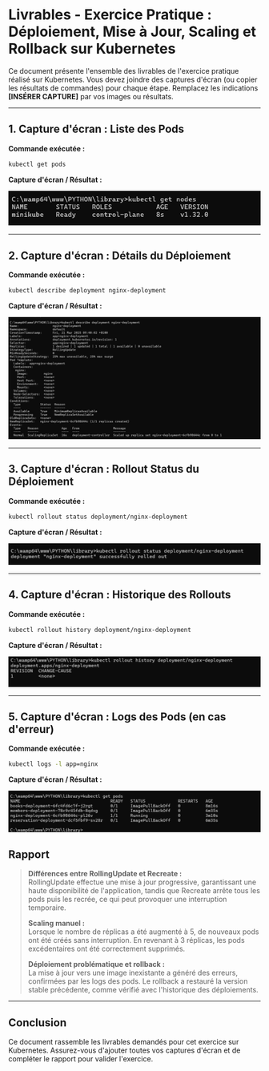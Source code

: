 # Livrables - Exercice Pratique : Déploiement, Mise à Jour, Scaling et Rollback sur Kubernetes

Ce document présente l'ensemble des livrables de l'exercice pratique réalisé sur Kubernetes. Vous devez joindre des captures d'écran (ou copier les résultats de commandes) pour chaque étape. Remplacez les indications **[INSÉRER CAPTURE]** par vos images ou résultats.

---

## 1. Capture d'écran : Liste des Pods

**Commande exécutée :**
```bash
kubectl get pods
```

**Capture d'écran / Résultat :**

![img.png](img.png)

---

## 2. Capture d'écran : Détails du Déploiement

**Commande exécutée :**
```bash
kubectl describe deployment nginx-deployment
```

**Capture d'écran / Résultat :**

![img_1.png](img_1.png)

---

## 3. Capture d'écran : Rollout Status du Déploiement

**Commande exécutée :**
```bash
kubectl rollout status deployment/nginx-deployment
```

**Capture d'écran / Résultat :**

![img_3.png](img_3.png)

---

## 4. Capture d'écran : Historique des Rollouts

**Commande exécutée :**
```bash
kubectl rollout history deployment/nginx-deployment
```

**Capture d'écran / Résultat :**

![img_4.png](img_4.png)<!-- Remplacez le chemin par l'emplacement réel de votre capture -->

---

## 5. Capture d'écran : Logs des Pods (en cas d'erreur)

**Commande exécutée :**
```bash
kubectl logs -l app=nginx
```

**Capture d'écran / Résultat :**

![img_5.png](img_5.png)




## Rapport



> **Différences entre RollingUpdate et Recreate :**  
> RollingUpdate effectue une mise à jour progressive, garantissant une haute disponibilité de l'application, tandis que Recreate arrête tous les pods puis les recrée, ce qui peut provoquer une interruption temporaire.
>
> **Scaling manuel :**  
> Lorsque le nombre de réplicas a été augmenté à 5, de nouveaux pods ont été créés sans interruption. En revenant à 3 réplicas, les pods excédentaires ont été correctement supprimés.
>
> **Déploiement problématique et rollback :**  
> La mise à jour vers une image inexistante a généré des erreurs, confirmées par les logs des pods. Le rollback a restauré la version stable précédente, comme vérifié avec l'historique des déploiements.

---

## Conclusion

Ce document rassemble les livrables demandés pour cet exercice sur Kubernetes. Assurez-vous d'ajouter toutes vos captures d'écran et de compléter le rapport pour valider l'exercice.

